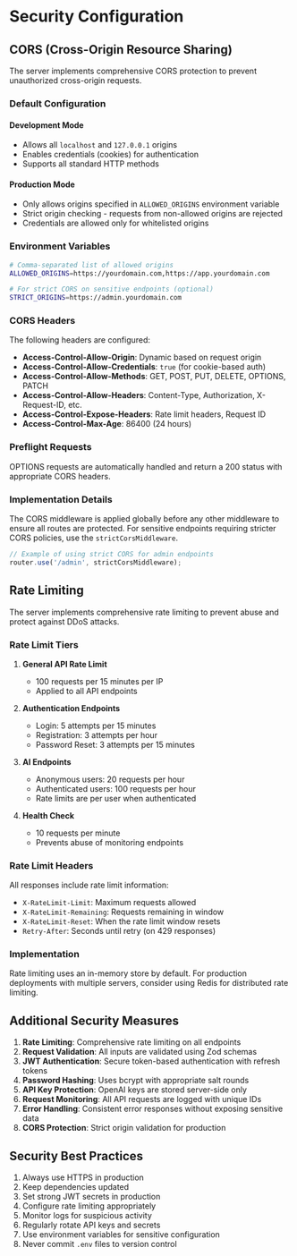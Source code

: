 # Security Configuration

## CORS (Cross-Origin Resource Sharing)

The server implements comprehensive CORS protection to prevent unauthorized cross-origin requests.

### Default Configuration

#### Development Mode
- Allows all `localhost` and `127.0.0.1` origins
- Enables credentials (cookies) for authentication
- Supports all standard HTTP methods

#### Production Mode
- Only allows origins specified in `ALLOWED_ORIGINS` environment variable
- Strict origin checking - requests from non-allowed origins are rejected
- Credentials are allowed only for whitelisted origins

### Environment Variables

```bash
# Comma-separated list of allowed origins
ALLOWED_ORIGINS=https://yourdomain.com,https://app.yourdomain.com

# For strict CORS on sensitive endpoints (optional)
STRICT_ORIGINS=https://admin.yourdomain.com
```

### CORS Headers

The following headers are configured:

- **Access-Control-Allow-Origin**: Dynamic based on request origin
- **Access-Control-Allow-Credentials**: `true` (for cookie-based auth)
- **Access-Control-Allow-Methods**: GET, POST, PUT, DELETE, OPTIONS, PATCH
- **Access-Control-Allow-Headers**: Content-Type, Authorization, X-Request-ID, etc.
- **Access-Control-Expose-Headers**: Rate limit headers, Request ID
- **Access-Control-Max-Age**: 86400 (24 hours)

### Preflight Requests

OPTIONS requests are automatically handled and return a 200 status with appropriate CORS headers.

### Implementation Details

The CORS middleware is applied globally before any other middleware to ensure all routes are protected. For sensitive endpoints requiring stricter CORS policies, use the `strictCorsMiddleware`.

```typescript
// Example of using strict CORS for admin endpoints
router.use('/admin', strictCorsMiddleware);
```

## Rate Limiting

The server implements comprehensive rate limiting to prevent abuse and protect against DDoS attacks.

### Rate Limit Tiers

1. **General API Rate Limit**
   - 100 requests per 15 minutes per IP
   - Applied to all API endpoints

2. **Authentication Endpoints**
   - Login: 5 attempts per 15 minutes
   - Registration: 3 attempts per hour
   - Password Reset: 3 attempts per 15 minutes

3. **AI Endpoints**
   - Anonymous users: 20 requests per hour
   - Authenticated users: 100 requests per hour
   - Rate limits are per user when authenticated

4. **Health Check**
   - 10 requests per minute
   - Prevents abuse of monitoring endpoints

### Rate Limit Headers

All responses include rate limit information:
- `X-RateLimit-Limit`: Maximum requests allowed
- `X-RateLimit-Remaining`: Requests remaining in window
- `X-RateLimit-Reset`: When the rate limit window resets
- `Retry-After`: Seconds until retry (on 429 responses)

### Implementation

Rate limiting uses an in-memory store by default. For production deployments with multiple servers, consider using Redis for distributed rate limiting.

## Additional Security Measures

1. **Rate Limiting**: Comprehensive rate limiting on all endpoints
2. **Request Validation**: All inputs are validated using Zod schemas
3. **JWT Authentication**: Secure token-based authentication with refresh tokens
4. **Password Hashing**: Uses bcrypt with appropriate salt rounds
5. **API Key Protection**: OpenAI keys are stored server-side only
6. **Request Monitoring**: All API requests are logged with unique IDs
7. **Error Handling**: Consistent error responses without exposing sensitive data
8. **CORS Protection**: Strict origin validation for production

## Security Best Practices

1. Always use HTTPS in production
2. Keep dependencies updated
3. Set strong JWT secrets in production
4. Configure rate limiting appropriately
5. Monitor logs for suspicious activity
6. Regularly rotate API keys and secrets
7. Use environment variables for sensitive configuration
8. Never commit `.env` files to version control